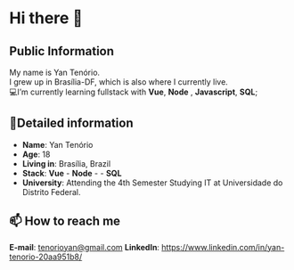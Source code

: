 #  Hi there 👋
## Public Information

My name is Yan Tenório.    
I grew up in Brasília-DF,
which is also where  I currently live.  
💻I’m currently learning fullstack with **Vue**, **Node** , **Javascript**, **SQL**;

## 📖Detailed information
-   **Name**: Yan Tenório
-   **Age**: 18
-   **Living in**: Brasília, Brazil
-   **Stack**: **Vue** - **Node** - <a href="https://img.shields.io/badge/JavaScript-323330?style=for-the-badge&logo=javascript&logoColor=F7DF1E"></a> - **SQL**
-   **University**: Attending  the 4th Semester Studying  IT  at Universidade do Distrito Federal.
## 📫 How to reach me
<a>**E-mail**: tenorioyan@gmail.com</a>
<a>**LinkedIn**: https://www.linkedin.com/in/yan-tenorio-20aa951b8/</a>

